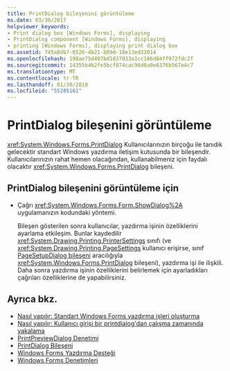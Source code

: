 ```yaml
---
title: PrintDialog bileşenini görüntüleme
ms.date: 03/30/2017
helpviewer_keywords:
- Print dialog box [Windows Forms], displaying
- PrintDialog component [Windows Forms], displaying
- printing [Windows Forms], displaying print dialog box
ms.assetid: 745a8db7-0526-4b21-b09d-18e13ed32014
ms.openlocfilehash: 198ae75d407bd1837033a1cc186d84ff972fdc2f
ms.sourcegitcommit: 14355b4b2fe5bcf874cac96d0a9e6376b567e4c7
ms.translationtype: MT
ms.contentlocale: tr-TR
ms.lasthandoff: 01/30/2019
ms.locfileid: "55285161"
---
```

# <a name="how-to-display-the-printdialog-component"></a>PrintDialog bileşenini görüntüleme

<xref:System.Windows.Forms.PrintDialog> Kullanıcılarınızın birçoğu ile tanıdık gelecektir standart Windows yazdırma iletişim kutusunda bir bileşendir. Kullanıcılarınızın rahat hemen olacağından, kullanabilmeniz için faydalı olacaktır <xref:System.Windows.Forms.PrintDialog> bileşeni.

## <a name="to-display-the-printdialog-component"></a>PrintDialog bileşenini görüntüleme için

- Çağrı <xref:System.Windows.Forms.Form.ShowDialog%2A> uygulamanızın kodundaki yöntemi.

     Bileşen gösterilen sonra kullanıcılar, yazdırma işinin özelliklerini ayarlama etkileşim. Bunlar kaydedilir <xref:System.Drawing.Printing.PrinterSettings> sınıfı (ve <xref:System.Drawing.Printing.PageSettings> kullanıcı erişirse, sınıf [PageSetupDialog bileşeni](pagesetupdialog-component-windows-forms.md) aracılığıyla <xref:System.Windows.Forms.PrintDialog> bileşeni), yazdırma işi ile ilişkili. Daha sonra yazdırma işinin özelliklerini belirlemek için ayarladıkları çağrıları özelliklerine de yapabilirsiniz.

## <a name="see-also"></a>Ayrıca bkz.

- [Nasıl yapılır: Standart Windows Forms yazdırma işleri oluşturma](../advanced/how-to-create-standard-windows-forms-print-jobs.md)
- [Nasıl yapılır: Kullanıcı girişi bir printdialog'dan çalışma zamanında yakalama](../advanced/how-to-capture-user-input-from-a-printdialog-at-run-time.md)
- [PrintPreviewDialog Denetimi](printpreviewdialog-control-windows-forms.md)
- [PrintDialog Bileşeni](printdialog-component-windows-forms.md)
- [Windows Forms Yazdırma Desteği](../advanced/windows-forms-print-support.md)
- [Windows Forms Denetimleri](index.md)